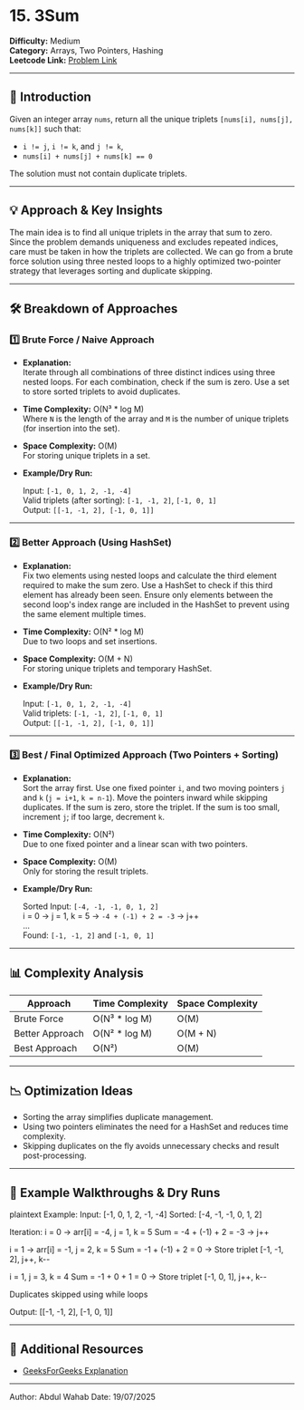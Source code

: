 # 15. 3Sum 

**Difficulty:** Medium  
**Category:** Arrays, Two Pointers, Hashing  
**Leetcode Link:** [Problem Link](https://leetcode.com/problems/3sum)

---

## 📝 Introduction

Given an integer array `nums`, return all the unique triplets `[nums[i], nums[j], nums[k]]` such that:
- `i != j`, `i != k`, and `j != k`,
- `nums[i] + nums[j] + nums[k] == 0`

The solution must not contain duplicate triplets.

---

## 💡 Approach & Key Insights

The main idea is to find all unique triplets in the array that sum to zero. Since the problem demands uniqueness and excludes repeated indices, care must be taken in how the triplets are collected. We can go from a brute force solution using three nested loops to a highly optimized two-pointer strategy that leverages sorting and duplicate skipping.

---

## 🛠️ Breakdown of Approaches

### 1️⃣ Brute Force / Naive Approach

- **Explanation:**  
  Iterate through all combinations of three distinct indices using three nested loops. For each combination, check if the sum is zero. Use a set to store sorted triplets to avoid duplicates.

- **Time Complexity:** O(N³ * log M)  
  Where `N` is the length of the array and `M` is the number of unique triplets (for insertion into the set).

- **Space Complexity:** O(M)  
  For storing unique triplets in a set.

- **Example/Dry Run:**

  Input: `[-1, 0, 1, 2, -1, -4]`  
  Valid triplets (after sorting): `[-1, -1, 2]`, `[-1, 0, 1]`  
  Output: `[[-1, -1, 2], [-1, 0, 1]]`

---

### 2️⃣ Better Approach (Using HashSet)

- **Explanation:**  
  Fix two elements using nested loops and calculate the third element required to make the sum zero. Use a HashSet to check if this third element has already been seen. Ensure only elements between the second loop's index range are included in the HashSet to prevent using the same element multiple times.

- **Time Complexity:** O(N² * log M)  
  Due to two loops and set insertions.

- **Space Complexity:** O(M + N)  
  For storing unique triplets and temporary HashSet.

- **Example/Dry Run:**

  Input: `[-1, 0, 1, 2, -1, -4]`  
  Valid triplets: `[-1, -1, 2]`, `[-1, 0, 1]`  
  Output: `[[-1, -1, 2], [-1, 0, 1]]`

---

### 3️⃣ Best / Final Optimized Approach (Two Pointers + Sorting)

- **Explanation:**  
  Sort the array first. Use one fixed pointer `i`, and two moving pointers `j` and `k` (`j = i+1`, `k = n-1`). Move the pointers inward while skipping duplicates. If the sum is zero, store the triplet. If the sum is too small, increment `j`; if too large, decrement `k`.

- **Time Complexity:** O(N²)  
  Due to one fixed pointer and a linear scan with two pointers.

- **Space Complexity:** O(M)  
  Only for storing the result triplets.

- **Example/Dry Run:**

  Sorted Input: `[-4, -1, -1, 0, 1, 2]`  
  i = 0 → j = 1, k = 5 → `-4 + (-1) + 2 = -3` → j++  
  ...  
  Found: `[-1, -1, 2]` and `[-1, 0, 1]`

---

## 📊 Complexity Analysis

| Approach         | Time Complexity         | Space Complexity       |
| ---------------- | ----------------------- | ---------------------- |
| Brute Force      | O(N³ * log M)           | O(M)                   |
| Better Approach  | O(N² * log M)           | O(M + N)               |
| Best Approach    | O(N²)                   | O(M)                   |

---

## 📉 Optimization Ideas

- Sorting the array simplifies duplicate management.
- Using two pointers eliminates the need for a HashSet and reduces time complexity.
- Skipping duplicates on the fly avoids unnecessary checks and result post-processing.

---

## 📌 Example Walkthroughs & Dry Runs

plaintext
Example:
Input: [-1, 0, 1, 2, -1, -4]
Sorted: [-4, -1, -1, 0, 1, 2]

Iteration:
i = 0 → arr[i] = -4, j = 1, k = 5
Sum = -4 + (-1) + 2 = -3 → j++

i = 1 → arr[i] = -1, j = 2, k = 5
Sum = -1 + (-1) + 2 = 0 → Store triplet [-1, -1, 2], j++, k--

i = 1, j = 3, k = 4
Sum = -1 + 0 + 1 = 0 → Store triplet [-1, 0, 1], j++, k--

Duplicates skipped using while loops

Output: [[-1, -1, 2], [-1, 0, 1]]

---

## 🔗 Additional Resources

- [GeeksForGeeks Explanation](https://www.geeksforgeeks.org/find-triplets-array-whose-sum-equal-zero/)

---

Author: Abdul Wahab 
Date: 19/07/2025
